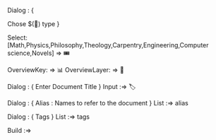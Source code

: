 Dialog : {

Chose $(🎫) type 
}

Select: [Math,Physics,Philosophy,Theology,Carpentry,Engineering,Computer science,Novels] => 🎟️


OverviewKey: => 📊
OverviewLayer: => 🎫

Dialog : {
Enter Document Title 
}
Input :=> 🏷️


Dialog : {
Alias : 
Names to refer to the document
}
List :=> alias

Dialog : {
Tags 
}
List :=> tags

Build :=>
